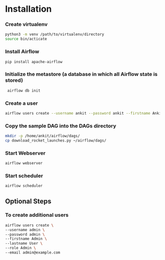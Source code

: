 # Installation

### Create virtualenv
```bash
python3 -m venv /path/to/virtualenv/directory
source bin/acticate
```

### Install Airflow
```bash
pip install apache-airflow
```

### Initialize the metastore (a database in which all Airflow state is stored)
```bash
 airflow db init
```

### Create a user
```bash
airflow users create --username ankit --password ankit --firstname Ankit --lastname Sahay --role Admin --email ankit@thebrokenapp.in
```

### Copy the sample DAG into the DAGs directory
```bash
mkdir -p /home/ankit/airflow/dags/
cp download_rocket_launches.py ~/airflow/dags/
```

### Start Webserver
```bash
airflow webserver
```

### Start scheduler
```bash
airflow scheduler
```

## Optional Steps
### To create additional users
```bash
airflow users create \
--username admin \
--password admin \
--firstname Admin \
--lastname User \
--role Admin \
--email admin@example.com
```
